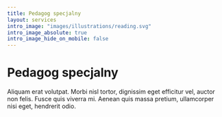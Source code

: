 ```yaml
---
title: Pedagog specjalny
layout: services
intro_image: "images/illustrations/reading.svg"
intro_image_absolute: true
intro_image_hide_on_mobile: false
---
```


# Pedagog specjalny

Aliquam erat volutpat. Morbi nisl tortor, dignissim eget efficitur vel, auctor non felis. Fusce quis viverra mi. Aenean quis massa pretium, ullamcorper nisi eget, hendrerit odio.
